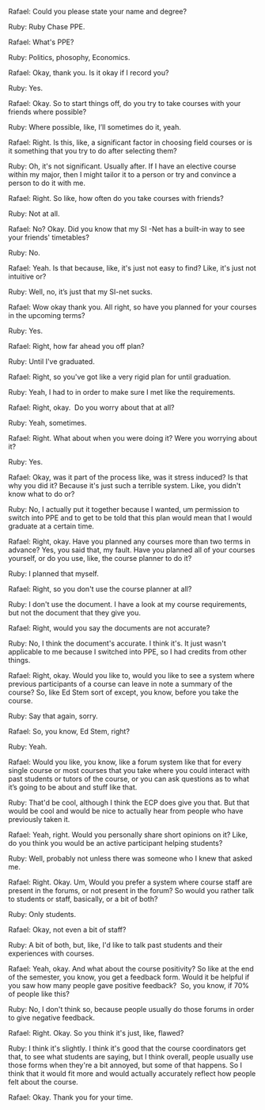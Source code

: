 Rafael: Could you please state your name and degree? 

Ruby: Ruby Chase PPE. 

Rafael: What's PPE?

Ruby: Politics, phosophy, Economics. 

Rafael: Okay, thank you. Is it okay if I record you?

Ruby: Yes. 

Rafael: Okay. So to start things off, do you try to take courses with your friends where possible?  

Ruby: Where possible, like, I’ll sometimes do it, yeah.

Rafael: Right. Is this, like, a significant factor in choosing field courses or is it something that you try to do after selecting them?

Ruby: Oh, it's not significant. Usually after. If I have an elective course within my major, then I might tailor it to a person or try and convince a person to do it with me.

Rafael: Right. So like, how often do you take courses with friends? 

Ruby: Not at all.

Rafael: No? Okay. Did you know that my SI -Net has a built-in way to see your friends' timetables? 

Ruby: No.

Rafael: Yeah. Is that because, like, it's just not easy to find? Like, it's just not intuitive or?

Ruby: Well, no, it’s just that my SI-net sucks. 

Rafael: Wow okay thank you. All right, so have you planned for your courses in the upcoming terms?

Ruby: Yes. 

Rafael: Right, how far ahead you off plan? 

Ruby: Until I've graduated. 

Rafael: Right, so you've got like a very rigid plan for until graduation. 

Ruby: Yeah, I had to in order to make sure I met like the requirements. 

Rafael: Right, okay.  Do you worry about that at all?

Ruby: Yeah, sometimes. 

Rafael: Right. What about when you were doing it? Were you worrying about it? 

Ruby: Yes. 

Rafael: Okay, was it part of the process like, was it stress induced? Is that why you did it? Because it's just such a terrible system. Like, you didn't know what to do or? 

Ruby: No, I actually put it together because I wanted, um permission to switch into PPE and to get to be told that this plan would mean that I would graduate at a certain time. 

Rafael: Right, okay. Have you planned any courses more than two terms in advance? Yes, you said that, my fault. Have you planned all of your courses yourself, or do you use, like, the course planner to do it?

Ruby: I planned that myself. 

Rafael: Right, so you don't use the course planner at all?

Ruby: I don't use the document. I have a look at my course requirements, but not the document that they give you. 

Rafael: Right, would you say the documents are not accurate? 

Ruby: No, I think the document's accurate. I think it's. It just wasn't applicable to me because I switched into PPE, so I had credits from other things. 

Rafael: Right, okay. Would you like to, would you like to see a system where previous participants of a course can leave in note a summary of the course? So, like Ed Stem sort of except, you know, before you take the course. 

Ruby: Say that again, sorry. 

Rafael: So, you know, Ed Stem, right? 

Ruby: Yeah.

Rafael: Would you like, you know, like a forum system like that for every single course or most courses that you take where you could interact with past students or tutors of the course, or you can ask questions as to what it’s going to be about and stuff like that. 

Ruby: That'd be cool, although I think the ECP does give you that. But that would be cool and would be nice to actually hear from people who have previously taken it. 

Rafael: Yeah, right. Would you personally share short opinions on it? Like, do you think you would be an active participant helping students? 

Ruby: Well, probably not unless there was someone who I knew that asked me. 

Rafael: Right. Okay. Um, Would you prefer a system where course staff are present in the forums, or not present in the forum? So would you rather talk to students or staff, basically, or a bit of both? 

Ruby: Only students. 

Rafael: Okay, not even a bit of staff?

Ruby: A bit of both, but, like, I'd like to talk past students and their experiences with courses. 

Rafael: Yeah, okay. And what about the course positivity? So like at the end of the semester, you know, you get a feedback form. Would it be helpful if you saw how many people gave positive feedback?  So, you know, if 70% of people like this? 

Ruby: No, I don't think so, because people usually do those forums in order to give negative feedback. 

Rafael: Right. Okay. So you think it's just, like, flawed?

Ruby: I think it's slightly. I think it's good that the course coordinators get that, to see what students are saying, but I think overall, people usually use those forms when they're a bit annoyed, but some of that happens. So I think that it would fit more and would actually accurately reflect how people felt about the course. 

Rafael: Okay. Thank you for your time.
